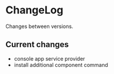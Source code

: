 # ChangeLog

Changes between versions.

## Current changes

* console app service provider
* install additional component command
